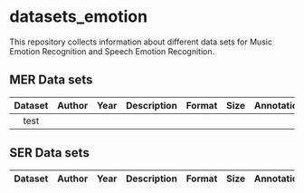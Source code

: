 # datasets_emotion
This repository collects information about different data sets for Music Emotion Recognition and Speech Emotion Recognition.

## MER Data sets

|Dataset | Author | Year | Description | Format | Size | Annotations | Language
|:------:| :----: | :--: | :---------: | :----: | :--: | :----------:|:-------:|
|test|



## SER Data sets

|Dataset | Author | Year | Description | Format | Size | Annotations | Language
|:------:| :----: | :--: | :---------: | :----: | :--: | :----------:|:-------:|
